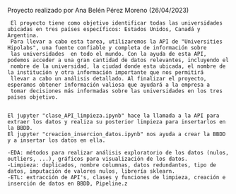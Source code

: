 

Proyecto realizado por Ana Belén Pérez Moreno (26/04/2023)


     El proyecto tiene como objetivo identificar todas las universidades ubicadas en tres países específicos: Estados Unidos, Canadá y Argentina. 
     Para llevar a cabo esta tarea, utilizaremos la API de "Universities Hipolabs", una fuente confiable y completa de información sobre 
     las universidades  en todo el mundo. Con la ayuda de esta API, podemos acceder a una gran cantidad de datos relevantes, incluyendo el 
     nombre de la universidad, la ciudad donde esta ubicada, el nombre de la institución y otra información importante que nos permitirá
     llevar a cabo un análisis detallado. Al finalizar el proyecto, esperamos obtener información valiosa que ayudará a la empresa a 
     tomar decisiones más informadas sobre las universidades en los tres países objetivo.


    El jupyter "clase_API_limpieza.ipynb" hace la llamada a la API para extraer los datos y realiza su posterior limpieza para insertarlos en la BBDD.
    El jupyter "creacion_insercion_datos.ipynb" nos ayuda a crear la BBDD y a insertar los datos en ella.

    -EDA: métodos para realizar análisis exploratorio de los datos (nulos, outliers, ...), gráficos para visualización de los datos.
    -Limpieza: duplicados, nombre columnas, datos redundantes, tipo de datos, imputación de valores nulos, librería sklearn.
    -ETL: extracción de API's, clases y funciones de limpieza, creación e inserción de datos en BBDD, Pipeline.z

